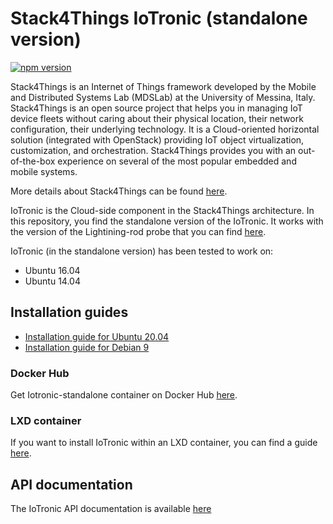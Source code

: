 # Stack4Things IoTronic (standalone version)

[![npm version](https://badge.fury.io/js/%40mdslab%2Fiotronic-standalone.svg)](https://badge.fury.io/js/%40mdslab%2Fiotronic-standalone)

Stack4Things is an Internet of Things framework developed by the Mobile and Distributed Systems Lab (MDSLab) at the University of Messina, Italy. Stack4Things is an open source project that helps you in managing IoT device fleets without caring about their physical location, their network configuration, their underlying technology. It is a Cloud-oriented horizontal solution (integrated with OpenStack) providing IoT object virtualization, customization, and orchestration. Stack4Things provides you with an out-of-the-box experience on several of the most popular embedded and mobile systems.

More details about Stack4Things can be found [here](https://github.com/MDSLab/stack4things).

IoTronic is the Cloud-side component in the Stack4Things architecture. In this repository, you find the standalone version of the IoTronic. It works with the version of the Lightining-rod probe that you can find [here](https://github.com/MDSLab/s4t-lightning-rod).

IoTronic (in the standalone version) has been tested to work on:

* Ubuntu 16.04 
* Ubuntu 14.04 

## Installation guides

* [Installation guide for Ubuntu 20.04](docs/installation_ubuntu_20.04.md)
* [Installation guide for Debian 9](docs/installation_debian_9.md)


### Docker Hub
Get Iotronic-standalone container on Docker Hub [here](https://cloud.docker.com/u/mdslab/repository/docker/mdslab/iotronic-standalone).

### LXD container
If you want to install IoTronic within an LXD container, you can find a guide [here](docs/installation_lxd.md).

## API documentation
The IoTronic API documentation is available [here](http://stack4things.unime.it/iotronic-api-docs/)
